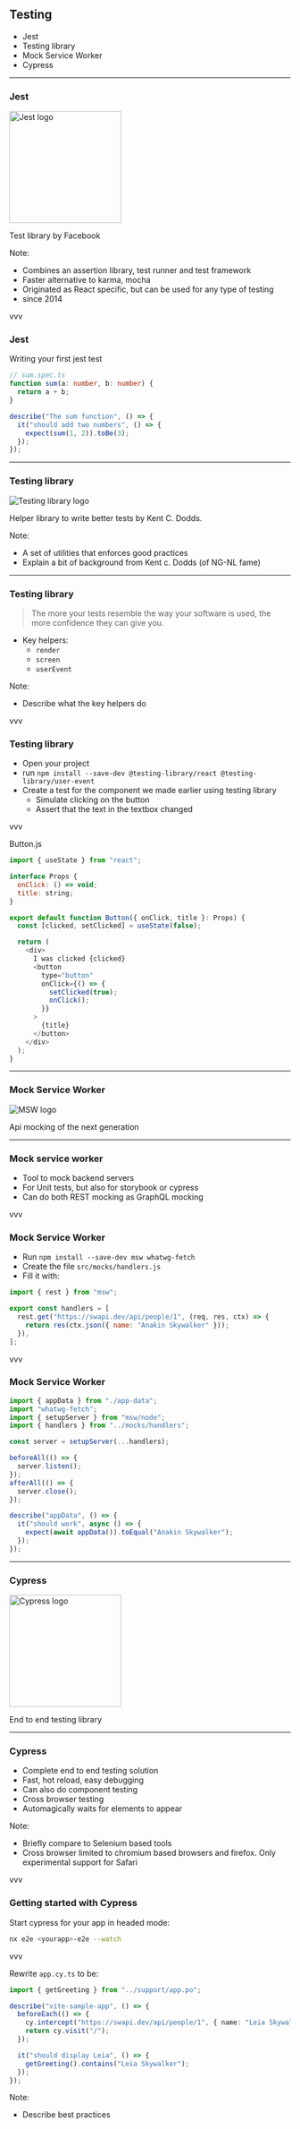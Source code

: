 ## Testing

- Jest
- Testing library
- Mock Service Worker
- Cypress

---

### Jest

<img src="img/jest.jpg" alt="Jest logo" width="200"/>

Test library by Facebook

Note:

- Combines an assertion library, test runner and test framework
- Faster alternative to karma, mocha
- Originated as React specific, but can be used for any type of testing
- since 2014

vvv

### Jest

Writing your first jest test

```ts
// sum.spec.ts
function sum(a: number, b: number) {
  return a + b;
}

describe("The sum function", () => {
  it("should add two numbers", () => {
    expect(sum(1, 2)).toBe(3);
  });
});
```

---

### Testing library

![Testing library logo](img/octopus.png)

Helper library to write better tests by Kent C. Dodds.

Note:

- A set of utilities that enforces good practices
- Explain a bit of background from Kent c. Dodds (of NG-NL fame)

---

### Testing library

<blockquote>The more your tests resemble the way your software is used, the more confidence they can give you.</blockquote>

- Key helpers:
  - `render`
  - `screen`
  - `userEvent`

Note:

- Describe what the key helpers do

vvv

### Testing library

- Open your project
- run `npm install --save-dev @testing-library/react @testing-library/user-event`
- Create a test for the component we made earlier using testing library
  - Simulate clicking on the button
  - Assert that the text in the textbox changed

vvv

Button.js

```js
import { useState } from "react";

interface Props {
  onClick: () => void;
  title: string;
}

export default function Button({ onClick, title }: Props) {
  const [clicked, setClicked] = useState(false);

  return (
    <div>
      I was clicked {clicked}
      <button
        type="button"
        onClick={() => {
          setClicked(true);
          onClick();
        }}
      >
        {title}
      </button>
    </div>
  );
}
```

---

### Mock Service Worker

![MSW logo](img/msw.jpeg)

Api mocking of the next generation

---

### Mock service worker

- Tool to mock backend servers
- For Unit tests, but also for storybook or cypress
- Can do both REST mocking as GraphQL mocking

vvv

### Mock Service Worker

- Run `npm install --save-dev msw whatwg-fetch`
- Create the file `src/mocks/handlers.js`
- Fill it with:

```js
import { rest } from "msw";

export const handlers = [
  rest.get("https://swapi.dev/api/people/1", (req, res, ctx) => {
    return res(ctx.json({ name: "Anakin Skywalker" }));
  }),
];
```

vvv

### Mock Service Worker

<style>
  .reveal pre.code-wrapper {
    font-size: 0.4em;
  }
</style>

```ts
import { appData } from "./app-data";
import "whatwg-fetch";
import { setupServer } from "msw/node";
import { handlers } from "../mocks/handlers";

const server = setupServer(...handlers);

beforeAll(() => {
  server.listen();
});
afterAll(() => {
  server.close();
});

describe("appData", () => {
  it("should work", async () => {
    expect(await appData()).toEqual("Anakin Skywalker");
  });
});
```

---

### Cypress

<img src="img/cypress.jpeg" alt="Cypress logo" width="200"/>

End to end testing library

---

### Cypress

- Complete end to end testing solution
- Fast, hot reload, easy debugging
- Can also do component testing
- Cross browser testing
- Automagically waits for elements to appear

Note:

- Briefly compare to Selenium based tools
- Cross browser limited to chromium based browsers and firefox. Only experimental support for Safari

vvv

### Getting started with Cypress

Start cypress for your app in headed mode:

```sh
nx e2e <yourapp>-e2e --watch
```

vvv

Rewrite `app.cy.ts` to be:

```ts
import { getGreeting } from "../support/app.po";

describe("vite-sample-app", () => {
  beforeEach(() => {
    cy.intercept("https://swapi.dev/api/people/1", { name: "Leia Skywalker" });
    return cy.visit("/");
  });

  it("should display Leia", () => {
    getGreeting().contains("Leia Skywalker");
  });
});
```

Note:

- Describe best practices

